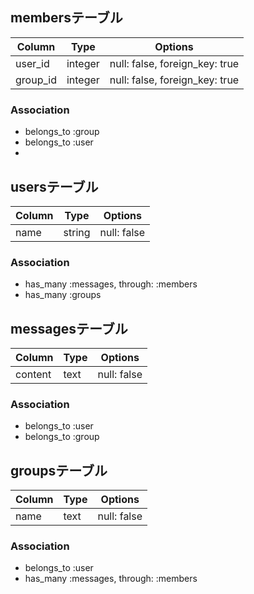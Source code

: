 ## membersテーブル

|Column|Type|Options|
|------|----|-------|
|user_id|integer|null: false, foreign_key: true|
|group_id|integer|null: false, foreign_key: true|
### Association
- belongs_to :group
- belongs_to :user
-

## usersテーブル
|Column|Type|Options|
|-----|-----|-----|
|name|string|null: false|

### Association
- has_many :messages, through: :members
- has_many :groups

## messagesテーブル
|Column|Type|Options|
|-------|-----|------|
|content|text|null: false|

### Association
- belongs_to :user
- belongs_to :group

## groupsテーブル
|Column|Type|Options|
|-------|-----|------|
|name|text|null: false|

### Association
- belongs_to :user
- has_many :messages, through: :members





















